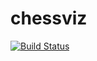 # chessviz
[![Build Status](https://travis-ci.org/treter231/chessviz.svg?branch=master)](https://travis-ci.org/treter231/chessviz)
